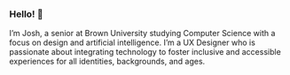 <!-- UPDATED: January 11, 2024 -->
### Hello! 👋

I’m Josh, a senior at Brown University studying Computer Science with a focus on design and artificial intelligence. I’m a UX Designer who is passionate about integrating technology to foster inclusive and accessible experiences for all identities, backgrounds, and ages.

<!-- UPDATED: August 15, 2023 -->
<!--### Welcome! 😄

I'm Josh, and I'm a senior at **Brown University** studying Computer Science with a focus on design and artificial intelligence. Along with being an avid researcher in positive psychology, my interests lie in art, management, and entrepreneurship. -->

<!-- UPDATED: December 18, 2022 -->
<!-- I'm Josh, and I'm a junior at **Brown University** studying Computer Science with a focus on design and software. Along with being an avid researcher in positive psychology, my interests lie in entrepreneurship, management, and art. -->

<!-- UPDATED: November 5, 2022 -->
<!-- I'm Josh **(he/him)**, and I'm a junior at **Brown University** studying Computer Science with a focus on design, computer vision, graphics, and deep learning. Along with being an avid researcher in positive psychology, my interests lie in entrepreneurship and project/product management. -->

<!-- UPDATED: June 11, 2022 -->
<!-- I'm Josh **(he/him)**, and I'm a junior at **Brown University** studying Computer Science with a focus on software, graphics, and design. Along with being an avid researcher in positive psychology, my passions lie in software engineering, UI/UX design, and web applications. -->

<!-- UPDATED: January 16, 2022 -->
<!-- I'm Josh **(he/him)**, and I’m an incoming third-year student at **Brown University** studying Computer Science with interests in Software Principles and Visual Computing. I’m also an avid researcher in the Cognitive and Human Behavioral studies, specifically in emotional and artificial intelligence along with computer vision. -->

<!-- Computer Graphics (CSCI 1230) -->
<!-- Terminal: ~/Qt/Qt\ Creator.app/Contents/MacOS/Qt\ Creator -->
<!-- Print: std::cout << "" << std::endl; -->

<!-- UTRA - Function Learning (Summer 2023) -->
<!--https://github.com/rgelpi/function-learning-kids/tree/josh-feedback  -->

<!--
**joshbenzon/joshbenzon** is a ✨ _special_ ✨ repository because its `README.md` (this file) appears on your GitHub profile.

Here are some ideas to get you started:
- 🔭 I’m currently working on ...
- 🌱 I’m currently learning ...
- 👯 I’m looking to collaborate on ...
- 🤔 I’m looking for help with ...
- 💬 Ask me about ...
- 📫 How to reach me: ...
- 😄 Pronouns: ...
- ⚡ Fun fact: ...
-->

